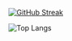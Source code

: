 [![GitHub Streak](https://github-readme-streak-stats-gamma-seven.vercel.app/?user=DenverCoder1&theme=dark)](https://git.io/streak-stats)

![Top Langs](https://readme-stats-three-sooty.vercel.app/api/top-langs/?username=bertschmario&langs_count=8&theme=radical&layout=donut)

